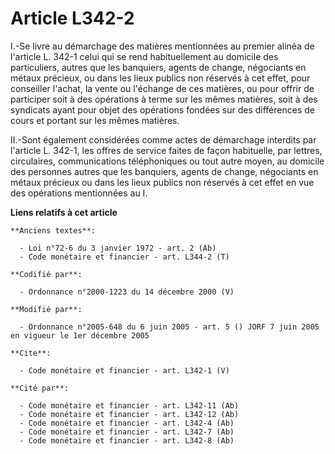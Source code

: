 # Article L342-2

I.-Se livre au démarchage des matières mentionnées au premier alinéa de l'article L. 342-1 celui qui se rend habituellement
au domicile des particuliers, autres que les banquiers, agents de change, négociants en métaux précieux, ou dans les lieux
publics non réservés à cet effet, pour conseiller l'achat, la vente ou l'échange de ces matières, ou pour offrir de
participer soit à des opérations à terme sur les mêmes matières, soit à des syndicats ayant pour objet des opérations fondées
sur des différences de cours et portant sur les mêmes matières. 

II.-Sont également considérées comme actes de démarchage interdits par l'article L. 342-1, les offres de service faites de
façon habituelle, par lettres, circulaires, communications téléphoniques ou tout autre moyen, au domicile des personnes
autres que les banquiers, agents de change, négociants en métaux précieux ou dans les lieux publics non réservés à cet effet
en vue des opérations mentionnées au I.

**Liens relatifs à cet article**

	**Anciens textes**:

	  - Loi n°72-6 du 3 janvier 1972 - art. 2 (Ab)
	  - Code monétaire et financier - art. L344-2 (T)

	**Codifié par**:

	  - Ordonnance n°2000-1223 du 14 décembre 2000 (V)

	**Modifié par**:

	  - Ordonnance n°2005-648 du 6 juin 2005 - art. 5 () JORF 7 juin 2005 en vigueur le 1er décembre 2005

	**Cite**:

	  - Code monétaire et financier - art. L342-1 (V)

	**Cité par**:

	  - Code monétaire et financier - art. L342-11 (Ab)
	  - Code monétaire et financier - art. L342-12 (Ab)
	  - Code monétaire et financier - art. L342-4 (Ab)
	  - Code monétaire et financier - art. L342-7 (Ab)
	  - Code monétaire et financier - art. L342-8 (Ab)
